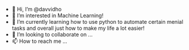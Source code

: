 - 👋 Hi, I’m @davvidho
- 👀 I’m interested in Machine Learning!
- 🌱 I’m currently learning how to use python to automate certain menial tasks and overall just how to make my life a lot easier!
- 💞️ I’m looking to collaborate on ...
- 📫 How to reach me ...

<!---
davvidho/davvidho is a ✨ special ✨ repository because its `README.md` (this file) appears on your GitHub profile.
You can click the Preview link to take a look at your changes.
--->
